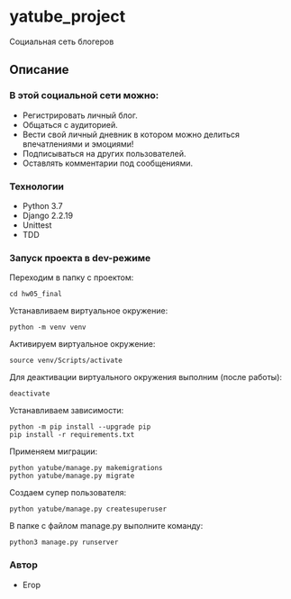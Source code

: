 # yatube_project
Социальная сеть блогеров
## Описание
### В этой социальной сети можно:
- Регистрировать личный блог.
- Общаться с аудиторией.
- Вести свой личный дневник в котором можно делиться впечатлениями и эмоциями!
- Подписываться на других пользователей.
- Оставлять комментарии под сообщениями.
### Технологии
- Python 3.7
- Django 2.2.19
- Unittest
- TDD
### Запуск проекта в dev-режиме

Переходим в папку с проектом:
```
cd hw05_final
```
Устанавливаем виртуальное окружение:
```
python -m venv venv
```
Активируем виртуальное окружение:
```
source venv/Scripts/activate
```
Для деактивации виртуального окружения выполним (после работы):
```
deactivate
```
Устанавливаем зависимости:
```
python -m pip install --upgrade pip
pip install -r requirements.txt
```
Применяем миграции:
```
python yatube/manage.py makemigrations
python yatube/manage.py migrate
```
Создаем супер пользователя:
```
python yatube/manage.py createsuperuser
```
В папке с файлом manage.py выполните команду:
```
python3 manage.py runserver
```
### Автор
- Егор
